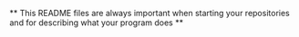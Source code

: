 ** This README files are always important when starting your repositories and for describing what your program does **
